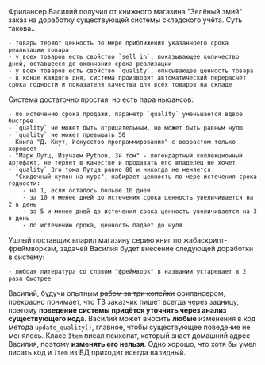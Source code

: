 
Фрилансер Василий получил от книжного магазина "Зелёный змий" заказ на доработку существующей системы складского учёта. Суть такова...

    - товары теряют ценность по мере приближения указанноего срока реализации товара
    - у всех товаров есть свойство `sell_in`, показывающее количество дней, оставшееся до окончания срока реализации
    - у всех товаров есть свойство `quality`, описывающее ценность товара
    - в конце каждого дня, система производит автоматический перерасчёт срока годности и показателя качества для всех товаров на складе

Система достаточно простая, но есть пара ньюансов:

    - по истечению срока продажи, параметр `quality` уменьшается вдвое быстрее
    - `quality` не может быть отрицательным, но может быть равным нулю
    - `quality` не может превышать 50
    - Книга "Д. Кнут, Искусство программирования" с возрастом только хорошеет
    - "Марк Лутц, Изучаем Python, 3й том" - легендартный коллекционный артефакт, не теряет в качестве и продавать его владелец не хочет
    - `quality` 3го тома Лутца равно 80 и никогда не меняется
    - "Скидочный купон на курс", набирает ценность по мере истечения срока годности:
        - на 1, если осталось больше 10 дней
        - за 10 и менее дней до истечения срока ценность увеличивается на 2 в день
        - за 5 и менее дней до истечения срока ценность увеличивается на 3 в день
        - по истечению срока, ценность падает до нуля

Ушлый поставщик впарил магазину серию книг по жабаскрипт-фреймворкам, задачей Василия будет внесение следующей доработки в систему:

    - любоая литература со словом "фреймворк" в названии устаревает в 2 раза быстрее

Василий, будучи опытным ~~рабом за три копейки~~ фрилансером, прекрасно понимает, что ТЗ заказчик пишет всегда через задницу, поэтому __поведение системы придётся уточнять через анализ существующего кода__.
Василий может вносить __любые__ изменения в код метода `update_quality()`, главное, чтобы существующее поведение не менялось.
Класс `Item` писал психопат, который знает домашний адрес Василия, поэтому __изменять его нельзя__. Одно хорошо, что хотя бы умел писать код и `Item` из БД приходит всегда валидный.
